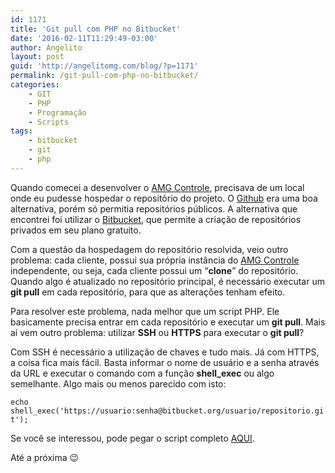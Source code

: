 ```yaml
---
id: 1171
title: 'Git pull com PHP no Bitbucket'
date: '2016-02-11T11:29:49-03:00'
author: Angelito
layout: post
guid: 'http://angelitomg.com/blog/?p=1171'
permalink: /git-pull-com-php-no-bitbucket/
categories:
    - GIT
    - PHP
    - Programação
    - Scripts
tags:
    - bitbucket
    - git
    - php
---
```


Quando comecei a desenvolver o [AMG Controle](http://controle.amglabs.net), precisava de um local onde eu pudesse hospedar o repositório do projeto. O [Github](https://github.com) era uma boa alternativa, porém só permitia repositórios públicos. A alternativa que encontrei foi utilizar o [Bitbucket](https://bitbucket.org), que permite a criação de repositórios privados em seu plano gratuito.

Com a questão da hospedagem do repositório resolvida, veio outro problema: cada cliente, possui sua própria instância do [AMG Controle](http://controle.amglabs.net) independente, ou seja, cada cliente possui um “**clone**” do repositório. Quando algo é atualizado no repositório principal, é necessário executar um **git pull** em cada repositório, para que as alterações tenham efeito.

Para resolver este problema, nada melhor que um script PHP. Ele basicamente precisa entrar em cada repositório e executar um **git pull**. Mais aí vem outro problema: utilizar **SSH** ou **HTTPS** para executar o **git pull**?

Com SSH é necessário a utilização de chaves e tudo mais. Já com HTTPS, a coisa fica mais fácil. Basta informar o nome de usuário e a senha através da URL e executar o comando com a função **shell\_exec** ou algo semelhante. Algo mais ou menos parecido com isto:

`echo shell_exec('https://usuario:senha@bitbucket.org/usuario/repositorio.git');`

Se você se interessou, pode pegar o script completo [AQUI](https://www.angelitomg.github.io/downloads/atualizar-git.zip).

Até a próxima 😉